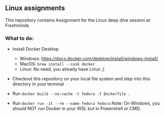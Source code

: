## Linux assignments
This repository contains Assignment for the Linux deep dive session at Freshminds

### What to do:
* Install Docker Desktop 
    * Windows: https://docs.docker.com/desktop/install/windows-install/
    * MacOS: `brew install --cask docker`
    * Linux: No need, you already have Linux ;)

* Checkout this repository on your local file system and step into this directory in your terminal
* Run `docker build --no-cache -t fedora -f Dockerfile .`
* Run `docker run -it --rm --name fedora fedora`
Note: On Windows, you should NOT run Docker in your WSL but in Powershell or CMD.